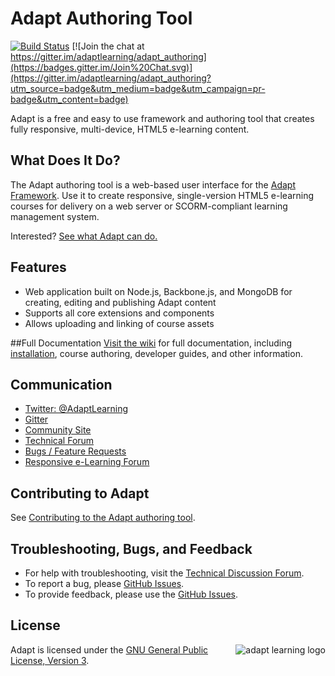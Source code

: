 # Adapt Authoring Tool

[![Build Status](https://secure.travis-ci.org/adaptlearning/adapt_authoring.png)](http://travis-ci.org/adaptlearning/adapt_authoring) [![Join the chat at https://gitter.im/adaptlearning/adapt_authoring](https://badges.gitter.im/Join%20Chat.svg)](https://gitter.im/adaptlearning/adapt_authoring?utm_source=badge&utm_medium=badge&utm_campaign=pr-badge&utm_content=badge)

Adapt is a free and easy to use framework and authoring tool that creates fully responsive, multi-device, HTML5 e-learning content.

## What Does It Do?

The Adapt authoring tool is a web-based user interface for the [Adapt Framework](https://github.com/adaptlearning/adapt_framework). Use it to create responsive, single-version HTML5 e-learning courses for delivery on a web server or SCORM-compliant learning management system.

Interested? [See what Adapt can do.](https://community.adaptlearning.org/demo2/index.html)

## Features

* Web application built on Node.js, Backbone.js, and MongoDB for creating, editing and publishing Adapt content
* Supports all core extensions and components
* Allows uploading and linking of course assets

##Full Documentation
[Visit the wiki](https://github.com/adaptlearning/adapt_authoring/wiki) for full documentation, including [installation](https://github.com/adaptlearning/adapt_authoring/wiki/Installing-the-Authoring-Tool), course authoring, developer guides, and other information.

## Communication
+ [Twitter: @AdaptLearning](https://twitter.com/adaptlearning)
+ [Gitter](https://gitter.im/orgs/adaptlearning/rooms)
+ [Community Site](https://community.adaptlearning.org/)
+ [Technical Forum](https://community.adaptlearning.org/mod/forum/view.php?id=4)
+ [Bugs / Feature Requests](https://github.com/adaptlearning/adapt_authoring/issues)
+ [Responsive e-Learning Forum](https://community.adaptlearning.org/mod/forum/view.php?id=56)

## Contributing to Adapt

See [Contributing to the Adapt authoring tool](https://github.com/adaptlearning/adapt_authoring/blob/master/CONTRIBUTING.md).


## Troubleshooting, Bugs, and Feedback
+ For help with troubleshooting, visit the [Technical Discussion Forum](https://community.adaptlearning.org/mod/forum/view.php?id=4).
+ To report a bug, please [GitHub Issues](https://github.com/adaptlearning/adapt_authoring/issues).
+ To provide feedback, please use the [GitHub Issues](https://github.com/adaptlearning/adapt_authoring/issues).

## License
<a href="https://community.adaptlearning.org/" target="_blank"><img src="https://github.com/adaptlearning/documentation/blob/master/04_wiki_assets/plug-ins/images/adapt-logo-mrgn-lft.jpg" alt="adapt learning logo" align="right"></a>  Adapt is licensed under the [GNU General Public License, Version 3](https://github.com/adaptlearning/adapt_authoring/blob/master/LICENSE).

